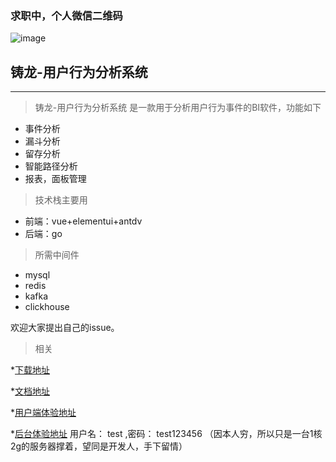   
### 求职中，个人微信二维码

![image](http://cdn.ycvod.net/image/weixin.jpg)  
  
 ## 铸龙-用户行为分析系统
-----------
> 铸龙-用户行为分析系统 是一款用于分析用户行为事件的BI软件，功能如下
 * 事件分析
 * 漏斗分析
 * 留存分析
 * 智能路径分析
 * 报表，面板管理

> 技术栈主要用
 * 前端：vue+elementui+antdv
 * 后端：go
 
> 所需中间件
 * mysql
 * redis
 * kafka
 * clickhouse

欢迎大家提出自己的issue。


> 相关

 *[下载地址]( https://gitee.com/cynthia520/xwl_bi/releases/v1.0.0 ) 
 
 *[文档地址]( https://www.yuque.com/jianghurenchenggolang/oehqme/hen7qy ) 

 *[用户端体验地址]( http://www.ycvod.net ) 
 
 *[后台体验地址]( http://110.42.167.155:8090/#/dashboard ) 用户名： test ,密码： test123456 （因本人穷，所以只是一台1核2g的服务器撑着，望同是开发人，手下留情）
 


 

